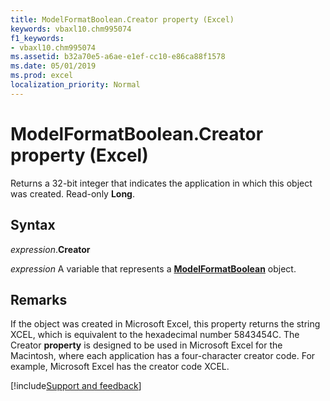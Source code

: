 ```yaml
---
title: ModelFormatBoolean.Creator property (Excel)
keywords: vbaxl10.chm995074
f1_keywords:
- vbaxl10.chm995074
ms.assetid: b32a70e5-a6ae-e1ef-cc10-e86ca88f1578
ms.date: 05/01/2019
ms.prod: excel
localization_priority: Normal
---
```



# ModelFormatBoolean.Creator property (Excel)

Returns a 32-bit integer that indicates the application in which this object was created. Read-only **Long**.


## Syntax

_expression_.**Creator**

_expression_ A variable that represents a **[ModelFormatBoolean](Excel.modelformatboolean.md)** object.


## Remarks

If the object was created in Microsoft Excel, this property returns the string XCEL, which is equivalent to the hexadecimal number 5843454C. The Creator **property** is designed to be used in Microsoft Excel for the Macintosh, where each application has a four-character creator code. For example, Microsoft Excel has the creator code XCEL.



[!include[Support and feedback](~/includes/feedback-boilerplate.md)]
